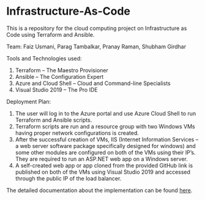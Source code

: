 # Infrastructure-As-Code
This is a repository for the cloud computing project on Infrastructure as Code using Terraform and Ansible.

Team: Faiz Usmani, Parag Tambalkar, Pranay Raman, Shubham Girdhar

Tools and Technologies used:
1. Terraform – The Maestro Provisioner
2. Ansible – The Configuration Expert
3. Azure and Cloud Shell – Cloud and Command-line Specialists
4. Visual Studio 2019 – The Pro IDE

Deployment Plan:
1. The user will log in to the Azure portal and use Azure Cloud Shell to run Terraform and Ansible scripts.
2. Terraform scripts are run and a resource group with two Windows VMs having proper network configurations is created.
3. After the successful creation of VMs, IIS (Internet Information Services – a web server software package specifically designed for windows) and some other modules are configured on both of the VMs using their IP’s. They are required to run an ASP.NET web app on a Windows server.
4. A self-created web app or app cloned from the provided GitHub link is published on both of the VMs using Visual Studio 2019 and accessed through the public IP of the load balancer.

The detailed documentation about the implementation can be found [here](Documentation/Infrastructure_as_code_v4.pdf).
